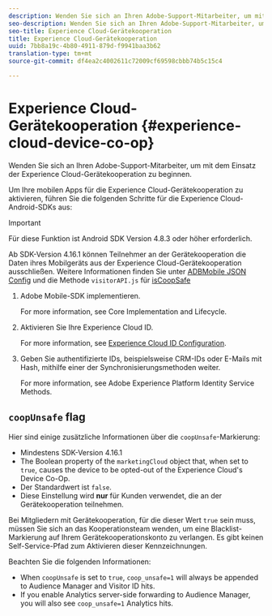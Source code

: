 ```yaml
---
description: Wenden Sie sich an Ihren Adobe-Support-Mitarbeiter, um mit dem Einsatz der Experience Cloud-Gerätekooperation zu beginnen.
seo-description: Wenden Sie sich an Ihren Adobe-Support-Mitarbeiter, um mit dem Einsatz der Experience Cloud-Gerätekooperation zu beginnen.
seo-title: Experience Cloud-Gerätekooperation
title: Experience Cloud-Gerätekooperation
uuid: 7bb8a19c-4b80-4911-879d-f9941baa3b62
translation-type: tm+mt
source-git-commit: df4ea2c4002611c72009cf69598cbbb74b5c15c4

---
```



# Experience Cloud-Gerätekooperation {#experience-cloud-device-co-op}

Wenden Sie sich an Ihren Adobe-Support-Mitarbeiter, um mit dem Einsatz der Experience Cloud-Gerätekooperation zu beginnen.

Um Ihre mobilen Apps für die Experience Cloud-Gerätekooperation zu aktivieren, führen Sie die folgenden Schritte für die Experience Cloud-Android-SDKs aus:

>[!IMPORTANT]
>
>Für diese Funktion ist Android SDK Version 4.8.3 oder höher erforderlich.

Ab SDK-Version 4.16.1 können Teilnehmer an der Gerätekooperation die Daten ihres Mobilgeräts aus der Experience Cloud-Gerätekooperation ausschließen. Weitere Informationen finden Sie unter [ADBMobile JSON Config](/help/android/configuration/json-config/json-config.md) und die Methode `visitorAPI.js` für [isCoopSafe](https://marketing.adobe.com/resources/help/en_US/mcvid/mcvid-coopsafe.html)

1. Adobe Mobile-SDK implementieren.

   For more information, see Core Implementation and Lifecycle.[](/help/android/getting-started/dev-qs.md)
1. Aktivieren Sie Ihre Experience Cloud ID.

   For more information, see [Experience Cloud ID Configuration](/help/android/c-marketing-cloud/mcvid.md).
1. Geben Sie authentifizierte IDs, beispielsweise CRM-IDs oder E-Mails mit Hash, mithilfe einer der Synchronisierungsmethoden weiter.

   For more information, see Adobe Experience Platform Identity Service Methods.[](/help/android/c-marketing-cloud/mc-methods.md)

## `coopUnsafe` flag

Hier sind einige zusätzliche Informationen über die `coopUnsafe`-Markierung:

* Mindestens SDK-Version 4.16.1
* The Boolean property of the `marketingCloud` object that, when set to `true`, causes the device to be opted-out of the Experience Cloud's Device Co-Op.
* Der Standardwert ist `false`.
* Diese Einstellung wird **nur** für Kunden verwendet, die an der Gerätekooperation teilnehmen.

Bei Mitgliedern mit Gerätekooperation, für die dieser Wert `true` sein muss, müssen Sie sich an das Kooperationsteam wenden, um eine Blacklist-Markierung auf Ihrem Gerätekooperationskonto zu verlangen. Es gibt keinen Self-Service-Pfad zum Aktivieren dieser Kennzeichnungen.

Beachten Sie die folgenden Informationen:

* When `coopUnsafe` is set to `true`, `coop_unsafe=1` will always be appended to Audience Manager and Visitor ID hits.
* If you enable Analytics server-side forwarding to Audience Manager, you will also see `coop_unsafe=1` Analytics hits.